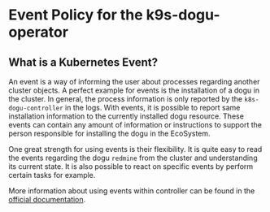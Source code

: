 # Event Policy for the k9s-dogu-operator

## What is a Kubernetes Event?

An event is a way of informing the user about processes regarding another cluster objects. A perfect example for events
is the installation of a dogu in the cluster. In general, the process information is only reported by
the `k8s-dogu-controller` in the logs. With events, it is possible to report same installation information to the
currently installed dogu resource. These events can contain any amount of information or instructions to support the
person responsible for installing the dogu in the EcoSystem.

One great strength for using events is their flexibility. It is quite easy to read the events regarding the
dogu `redmine` from the cluster and understanding its current state. It is also possible to react on specific events by
perform certain tasks for example.

More information about using events within controller can be found in
the [official documentation](https://book-v1.book.kubebuilder.io/beyond_basics/creating_events.html).